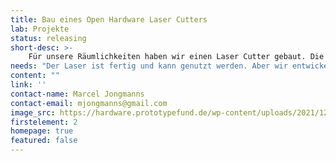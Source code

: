 ```yaml
---
title: Bau eines Open Hardware Laser Cutters
lab: Projekte
status: releasing
short-desc: >-
    Für unsere Räumlichkeiten haben wir einen Laser Cutter gebaut. Die volle Dokumentation des Laser Saur gibt es <a href="https://www.lasersaur.com/">hier</a>. Wer bei uns etwas lasern will, schaut am besten in unserem Forumspost zur [Nutzung des Lasercutters](https://community.fablab-cottbus.de/t//25) vorbei. Wir freuen uns auf euren Besuch!
needs: "Der Laser ist fertig und kann genutzt werden. Aber wir entwickeln ihn ständig weiter - unterstütze uns dabei!"
content: ""
link: ''
contact-name: Marcel Jongmanns
contact-email: mjongmanns@gmail.com
image_src: https://hardware.prototypefund.de/wp-content/uploads/2021/12/lasersaur-1-1024x683.jpg
firstelement: 2
homepage: true
featured: false
---
```

